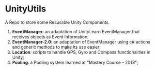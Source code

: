# UnityUtils
A Repo to store some Resusable Unity Components.

1. **EventManager**: an adaptation of UnityLearn EventManager that receives objects as Event Information;
1. **EventManager-2.0**: an adaptation of EventManager using c# actions and generic methods to make its use easier;
1. **Location**: scripts to handle GPS, Gyro and Compass functionalities in Unity;
1. **Pooling**: a Pooling system learned at "Mastery Course – 2018";
